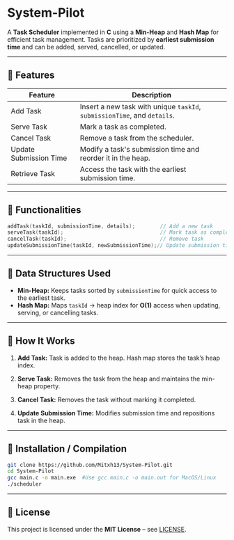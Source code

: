 # System-Pilot

A **Task Scheduler** implemented in **C** using a **Min-Heap** and **Hash Map** for efficient task management. Tasks are prioritized by **earliest submission time** and can be added, served, cancelled, or updated.

---

## 🔹 Features

| Feature                | Description                                                              |
| ---------------------- | ------------------------------------------------------------------------ |
| Add Task               | Insert a new task with unique `taskId`, `submissionTime`, and `details`. |
| Serve Task             | Mark a task as completed.                                                |
| Cancel Task            | Remove a task from the scheduler.                                        |
| Update Submission Time | Modify a task's submission time and reorder it in the heap.              |
| Retrieve Task          | Access the task with the earliest submission time.                       |

---

## 🔹 Functionalities

```c
addTask(taskId, submissionTime, details);        // Add a new task
serveTask(taskId);                               // Mark task as completed
cancelTask(taskId);                              // Remove task
updateSubmissionTime(taskId, newSubmissionTime);// Update submission time & reorder
```

---

## 🔹 Data Structures Used

* **Min-Heap:** Keeps tasks sorted by `submissionTime` for quick access to the earliest task.
* **Hash Map:** Maps `taskId` → heap index for **O(1)** access when updating, serving, or cancelling tasks.

---

## 🔹 How It Works

1. **Add Task:**
   Task is added to the heap. Hash map stores the task’s heap index.

2. **Serve Task:**
   Removes the task from the heap and maintains the min-heap property.

3. **Cancel Task:**
   Removes the task without marking it completed.

4. **Update Submission Time:**
   Modifies submission time and repositions task in the heap.

---


## 🔹 Installation / Compilation

```bash
git clone https://github.com/Mitxh13/System-Pilot.git
cd System-Pilot
gcc main.c -o main.exe  #Use gcc main.c -o main.out for MacOS/Linux
./scheduler
```

---

## 🔹 License

This project is licensed under the **MIT License** – see [LICENSE](LICENSE).
